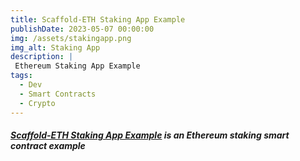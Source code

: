 ```yaml
---
title: Scaffold-ETH Staking App Example
publishDate: 2023-05-07 00:00:00
img: /assets/stakingapp.png
img_alt: Staking App
description: |
 Ethereum Staking App Example
tags:
  - Dev
  - Smart Contracts
  - Crypto
---
```

<h5>
<a href="https://bullish-mind.surge.sh/">Scaffold-ETH Staking App Example</a> is an Ethereum staking smart contract example
</h5>
